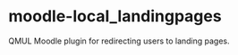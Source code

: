 moodle-local_landingpages
=========================

QMUL Moodle plugin for redirecting users to landing pages.
